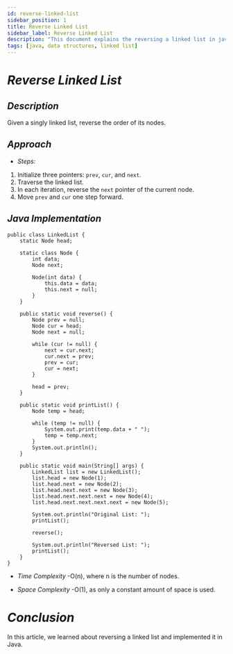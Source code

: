 ```yaml
---
id: reverse-linked-list
sidebar_position: 1 
title: Reverse Linked List 
sidebar_label: Reverse Linked List 
description: "This document explains the reversing a linked list in java." 
tags: [java, data structures, linked list]
---
```


# *Reverse Linked List*

## *Description*

Given a singly linked list, reverse the order of its nodes.

## *Approach*

- *Steps:*

1. Initialize three pointers: `prev`, `cur`, and `next`.
2. Traverse the linked list.
3. In each iteration, reverse the `next` pointer of the current node.
4. Move `prev` and `cur` one step forward.

## *Java Implementation*

```
public class LinkedList {
    static Node head;

    static class Node {
        int data;
        Node next;

        Node(int data) {
            this.data = data;
            this.next = null;
        }
    }

    public static void reverse() {
        Node prev = null;
        Node cur = head;
        Node next = null;

        while (cur != null) {
            next = cur.next;
            cur.next = prev;
            prev = cur;
            cur = next;
        }

        head = prev;
    }

    public static void printList() {
        Node temp = head;

        while (temp != null) {
            System.out.print(temp.data + " ");
            temp = temp.next;
        }
        System.out.println();
    }

    public static void main(String[] args) {
        LinkedList list = new LinkedList();
        list.head = new Node(1);
        list.head.next = new Node(2);
        list.head.next.next = new Node(3);
        list.head.next.next.next = new Node(4);
        list.head.next.next.next.next = new Node(5);

        System.out.println("Original List: ");
        printList();

        reverse();

        System.out.println("Reversed List: ");
        printList();
    }
}
```

- *Time Complexity*
 -O(n), where n is the number of nodes.

- *Space Complexity*
 -O(1), as only a constant amount of space is used.

# *Conclusion*
In this article, we learned about reversing a linked list and implemented it in Java.
